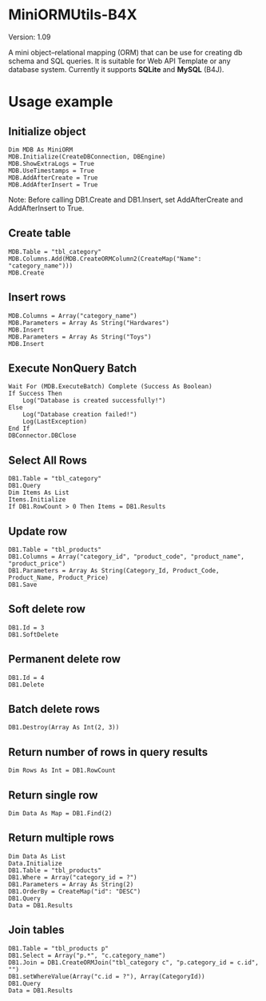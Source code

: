 # MiniORMUtils-B4X
Version: 1.09

A mini object–relational mapping (ORM) that can be use for creating db schema and SQL queries.
It is suitable for Web API Template or any database system.
Currently it supports **SQLite** and **MySQL** (B4J).

# Usage example

## Initialize object
```
Dim MDB As MiniORM
MDB.Initialize(CreateDBConnection, DBEngine)
MDB.ShowExtraLogs = True
MDB.UseTimestamps = True
MDB.AddAfterCreate = True
MDB.AddAfterInsert = True
```
Note: Before calling DB1.Create and DB1.Insert, set AddAfterCreate and AddAfterInsert to True.

## Create table
```
MDB.Table = "tbl_category"
MDB.Columns.Add(MDB.CreateORMColumn2(CreateMap("Name": "category_name")))
MDB.Create
```

## Insert rows
```
MDB.Columns = Array("category_name")
MDB.Parameters = Array As String("Hardwares")
MDB.Insert
MDB.Parameters = Array As String("Toys")
MDB.Insert
```

## Execute NonQuery Batch
```
Wait For (MDB.ExecuteBatch) Complete (Success As Boolean)
If Success Then
    Log("Database is created successfully!")
Else
    Log("Database creation failed!")
    Log(LastException)
End If
DBConnector.DBClose
```

## Select All Rows
```
DB1.Table = "tbl_category"
DB1.Query
Dim Items As List
Items.Initialize
If DB1.RowCount > 0 Then Items = DB1.Results
```

## Update row
```
DB1.Table = "tbl_products"
DB1.Columns = Array("category_id", "product_code", "product_name", "product_price")
DB1.Parameters = Array As String(Category_Id, Product_Code, Product_Name, Product_Price)
DB1.Save
```

## Soft delete row
```
DB1.Id = 3
DB1.SoftDelete
```

## Permanent delete row
```
DB1.Id = 4
DB1.Delete
```

## Batch delete rows
```
DB1.Destroy(Array As Int(2, 3))
```

## Return number of rows in query results
```
Dim Rows As Int = DB1.RowCount
```

## Return single row
```
Dim Data As Map = DB1.Find(2)
```

## Return multiple rows
```
Dim Data As List
Data.Initialize
DB1.Table = "tbl_products"
DB1.Where = Array("category_id = ?")
DB1.Parameters = Array As String(2)
DB1.OrderBy = CreateMap("id": "DESC")
DB1.Query
Data = DB1.Results
```

## Join tables
```
DB1.Table = "tbl_products p"
DB1.Select = Array("p.*", "c.category_name")
DB1.Join = DB1.CreateORMJoin("tbl_category c", "p.category_id = c.id", "")
DB1.setWhereValue(Array("c.id = ?"), Array(CategoryId))
DB1.Query
Data = DB1.Results
```

